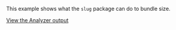 This example shows what the `slug` package can do to bundle size.

[View the Analyzer output](https://jakepusateri.github.io/webpack-bloat-examples/large-deps/slug/report.html)
